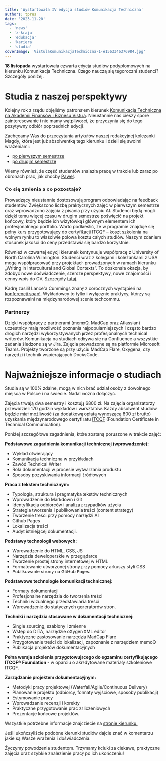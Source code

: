 ```yaml
---
title: 'Wystartowała IV edycja studiów Komunikacja Techniczna'
authors: tprus
date: '2023-11-20'
tags:
  - 'news'
  - 'z-kraju'
  - 'edukacja'
  - 'kariera'
  - 'studia'
coverImage: 'VistulaKomunikacjaTechniczna-1-e1563346376984.jpg'
---
```


**18 listopada** wystartowała czwarta edycja studiów podyplomowych na kierunku
Komunikacja Techniczna. Czego nauczą się tegoroczni studenci?
Szczegóły poniżej.

<!--truncate-->

# Studia z naszej perspektywy

Kolejny rok z rzędu objęliśmy patronatem kierunek 
[Komunikacja Techniczna na Akademii Finansów i Biznesu Vistula](https://www.vistula.edu.pl/kierunki-studiow/studia-podyplomowe/informatyka/komunikacja-techniczna). Nieustannie nas cieszy spore zainteresowanie i nie mamy wątpliwości, że przyczynia się do tego pozytywny odbiór poprzednich edycji.

Zachęcamy Was do przeczytania artykułów naszej redakcyjnej
koleżanki Magdy, która jest już absolwentką tego kierunku i dzieli się swoimi
wrażeniami:

- [po pierwszym semestrze](http://techwriter.pl/komunikacja-techniczna-jak-sie-studiuje/)
- [po drugim semestrze](http://techwriter.pl/komunikacja-techniczna-drugi-semestr/)

Wiemy również, że część studentów znalazła pracę w trakcie lub zaraz po obronach prac, jak choćby [Paweł](https://www.linkedin.com/posts/pawel-woznikowski_this-is-probably-my-most-personal-professional-activity-7114579776916353024-kC8e/).   

### Co się zmienia a co pozostaje?

Prowadzący nieustannie dostosowują program odpowiadając na feedback studentów. Zwiększono liczbę praktycznych zajęć w pierwszym semestrze oraz wprowadzono zajęcia z pisania przy użyciu AI. Studenci będą mogli dzięki temu więcej czasu w drugim semestrze poświęcić na projekt końcowy, który będzie ich wizytówką i głównym elementem ich profesjonalnego portfolio.
Warto podkreślić, że w programie znajduje się pełny kurs przygotowujący do certyfikacji ITCQF – koszt szkolenia na wolnym
rynku to właściwie połowa kosztu całych studiów. Naszym zdaniem stosunek jakości
do ceny przedstawia się bardzo korzystnie.

Również w czwartej edycji kierunek kontynuuje współpracę z University of North Carolina
Wilmington. Studenci wraz z kolegami i
koleżankami z USA mogą współpracować przy projektach prowadzonych w ramach
kierunku „Writing in Intercultural and Global Contexts”. To doskonała okazja, by
zdobyć nowe doświadczenie, szersze perspektywy, nowe znajomości i cenny wpis do
CV. Szczegóły [tutaj](https://www.craft.do/s/VOd7B47ytH4bhA).

Kadrę zasilił Lance'a Cummings znany z corocznych wystąpień na [konferencji soap!](https://soapconf.com/). Wykładowcy to tylko i wyłącznie praktycy, którzy
są rozpoznawalni na międzynarodowej scenie techcommu. 

### Partnerzy

Dzięki współpracy z partnerami (memoQ, MadCap oraz Atlassian) uczestnicy mają możliwość poznania najpopularniejszych i często bardzo drogich
narzędzi wykorzystywanych przez profesjonalnych technical writerów. Komunikacja na studiach odbywa się na Confluence a wszystkie zadania śledzone są w Jira. Zajęcia prowadzone są na platformie Microsoft Teams. Projekty tworzone są przy użyciu MadCap Flare, Oxygena, czy narzędzi i technik wspierających DocAsCode.


# Najważniejsze informacje o studiach

Studia są w 100% zdalne, mogą w nich brać udział osoby z dowolnego miejsca w
Polsce i na świecie. Nadal można dołączyć.

Zajęcia trwają dwa semestry i kosztują 6800 zł. Na zajęcia organizatorzy
przewidzieli 170 godzin wykładów i warsztatów. Każdy absolwent studiów będzie miał możliwość
(za dodatkową opłatą wynoszącą 800 zł brutto) uzyskania międzynarodowego
certyfikatu [ITCQF](https://itcqf.org/) (Foundation Certificate in Technical
Communication).

Poniżej szczegółowe zagadnienia, które zostaną poruszone w trakcie zajęć:

**Podstawowe zagadnienia komunikacji technicznej (wprowadzenie):**

- Wykład otwierający
- Komunikacja techniczna w przykładach
- Zawód Technical Writer
- Rola dokumentacji w procesie wytwarzania produktu
- Sposoby pozyskiwania informacji źródłowych

**Praca z tekstem technicznym:**

- Typologia, struktura i pragmatyka tekstów technicznych
- Wprowadzenie do Markdown i Git
- Identyfikacja odbiorców i analiza przypadków użycia
- Strategia tworzenia i publikowania treści (content strategy)
- Tworzenie treści przy pomocy narzędzi AI
- Github Pages
- Lokalizacja treści
- Audyt istniejącej dokumentacji.

**Podstawy technologii webowych:**

- Wprowadzenie do HTML, CSS, JS
- Narzędzia deweloperskie w przeglądarce
- Tworzenie prostej strony internetowej w HTML
- Formatowanie utworzonej strony przy pomocy arkuszy styli CSS
- Publikowanie strony na GitHub Pages.

**Podstawowe technologie komunikacji technicznej:**

- Formaty dokumentacji
- Profesjonalne narzędzia do tworzenia treści
- Techniki wizualnego przedstawiania treści
- Wprowadzenie do statycznych generatorów stron.

**Techniki i narzędzia stosowane w dokumentacji technicznej:**

- Single sourcing, szablony i zmienne
- Wstęp do DITA, narzędzie oXygen XML editor
- Praktyczne zastosowanie narzędzia MadCap Flare
- Przygotowanie treści do lokalizacji, zapoznanie z narzędziem memoQ
- Publikacja projektów dokumentacyjnych

**Pełna wersja szkolenia przygotowującego do egzaminu certyfikującego ITCQF® Foundation** - w
oparciu o akredytowane materiały szkoleniowe ITCQF.

**Zarządzanie projektem dokumentacyjnym:**

- Metodyki pracy projektowej (Waterfall/Agile/Continuous Delivery)
- Planowanie projektu (odbiorcy, formaty wyjściowe, sposoby publikacji)
- Estymowanie pracy
- Wprowadzanie recenzji i korekty
- Praktyczne przygotowanie prac zaliczeniowych
- Prezentacje końcowe projektów.

Wszystkie potrzebne informacje znajdziecie na
[stronie kierunku.](https://www.vistula.edu.pl/kierunki-studiow/kontynuacja-edukacji/studia-podyplomowe/informatyka/komunikacja-techniczna)

Jeśli ukończyliście podobne kierunki studiów dajcie znać w komentarzu jakie są Wasze wrażenia i doświadczenia. 

Życzymy powodzenia studentom. Trzymamy kciuki za ciekawe, praktyczne zajęcia oraz szybkie znalezienie pracy po
ich ukończeniu!
